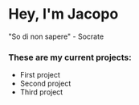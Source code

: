 <h1>Hey, I'm Jacopo</h1>
"So di non sapere" - Socrate

<h3>These are my current projects: </h3>
<ul>
  <li>First project</li>
  <li>Second project</li>
  <li>Third project</li>
</ul>



<!--
**JacopoCongia/JacopoCongia** is a ✨ _special_ ✨ repository because its `README.md` (this file) appears on your GitHub profile.

Here are some ideas to get you started:

- 🔭 I’m currently working on ...
- 🌱 I’m currently learning ...
- 👯 I’m looking to collaborate on ...
- 🤔 I’m looking for help with ...
- 💬 Ask me about ...
- 📫 How to reach me: ...
- 😄 Pronouns: ...
- ⚡ Fun fact: ...
-->
